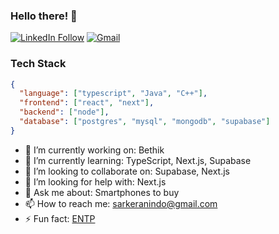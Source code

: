 ### Hello there! 👋

[![LinkedIn Follow](https://img.shields.io/badge/%20-Follow-000000?color=0b0b0b&labelColor=333333&logo=linkedin&logoColor=f5f7fe)](http://www.linkedin.com/comm/mynetwork/discovery-see-all?usecase=PEOPLE_FOLLOWS&followMember=anindo-sarker)
[![Gmail](https://img.shields.io/badge/%20-Send%20Mail-000000?color=0b0b0b&labelColor=333333&logo=gmail&logoColor=f5f7fe)](mailto:sarkeranindo@gmail.com?subject=From%20GitHub&&body=Hi,%20there.%20Found%20you%20on%20GitHub!%20Let's%20talk%20about...)
### Tech Stack

```json
{
  "language": ["typescript", "Java", "C++"],
  "frontend": ["react", "next"],
  "backend": ["node"],
  "database": ["postgres", "mysql", "mongodb", "supabase"]
}
```


- 🔭 I’m currently working on: Bethik
- 🌱 I’m currently learning: TypeScript, Next.js, Supabase
- 👯 I’m looking to collaborate on: Supabase, Next.js
- 🤔 I’m looking for help with: Next.js
- 💬 Ask me about: Smartphones to buy
- 📫 How to reach me: sarkeranindo@gmail.com
- ⚡ Fun fact: [ENTP](https://www.16personalities.com/entp-personality)





<!--
**anindosarker/anindosarker** is a ✨ _special_ ✨ repository because its `README.md` (this file) appears on your GitHub profile.

Here are some ideas to get you started:

- 🔭 I’m currently working on ...
- 🌱 I’m currently learning ...
- 👯 I’m looking to collaborate on ...
- 🤔 I’m looking for help with ...
- 💬 Ask me about ...
- 📫 How to reach me: ...
- 😄 Pronouns: ...
- ⚡ Fun fact: ...
-->
